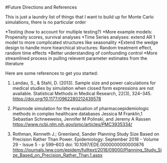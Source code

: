 #Future Directions and References

This is just a laundry list of things that I want to build up for Monte Carlo simulations, there is no particular order

*Testing (how to account for multiple testing?)
*More example models: Propensity scores, survival analyses
*Time Series analyses: extend AR 1 model to more complicated structures like seasonality
*Extend the wedge design to handle more hiearchical structures: Random treatment effect, random time effects
*Better understanding of confounding control
*More streamlined process in pulling relevent parameter estimates from the literature


Here are some references to get you started:

1.	Landau, S., & Stahl, D. (2013). Sample size and power calculations for medical studies by simulation when closed form expressions are not available. Statistical Methods in Medical Research, 22(3), 324–345. https://doi.org/10.1177/0962280212439578

2. Plasmode simulation for the evaluation of pharmacoepidemiologic methods in complex healthcare databases Jessica M Franklin,1 Sebastian Schneeweiss, Jennifer M Polinski, and Jeremy A Rassen https://www.ncbi.nlm.nih.gov/pmc/articles/PMC3935334/


3. Rothman, Kenneth J.; Greenland, Sander Planning Study Size Based on Precision Rather Than Power. Epidemiology: September 2018 - Volume 29 - Issue 5 - p 599–603 doi: 10.1097/EDE.0000000000000876 https://journals.lww.com/epidem/fulltext/2018/09000/Planning_Study_Size_Based_on_Precision_Rather_Than.1.aspx
